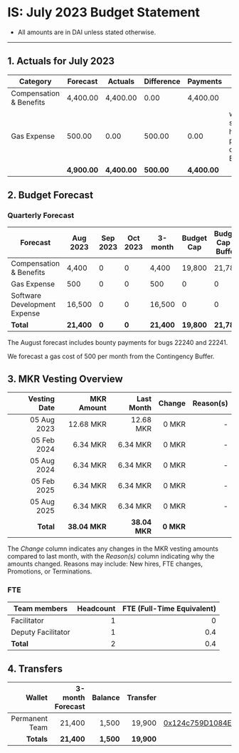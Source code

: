 # IS: July 2023 Budget Statement

* All amounts are in DAI unless stated otherwise.

---

## 1. Actuals for July 2023

|Category               |Forecast|Actuals |Difference|Payments|Why                           |
|-----------------------|--------|--------|----------|--------|------------------------------|
|Compensation & Benefits|4,400.00|4,400.00|0.00      |4,400.00|                              |
|Gas Expense            |500.00  |0.00    |500.00    |0.00    |wallet still has plenty of ETH|
|                       |**4,900.00**|**4,400.00**|**500.00**    |**4,400.00**|                              |

## 2. Budget Forecast

### Quarterly Forecast

|Forecast                    |Aug 2023|Sep 2023|Oct 2023|3-month|Budget Cap|Budget Cap + Buffer|
|----------------------------|--------|--------|--------|-------|----------|-------------------|
|Compensation & Benefits     |4,400   |0       |0       |4,400  |19,800    |21,780             |
|Gas Expense                 |500     |0       |0       |500    |0         |0                  |
|Software Development Expense|16,500  |0       |0       |16,500 |0         |0                  |
|**Total**                       |**21,400**  |**0**       |**0**       |**21,400** |**19,800**    |**21,780**             |

The August forecast includes bounty payments for bugs 22240 and 22241.

We forecast a gas cost of 500 per month from the Contingency Buffer.

## 3. MKR Vesting Overview

|  Vesting Date  |       MKR Amount | Last Month |        Change |      Reason(s) |
|---------------:|-----------------:|-----------:|--------------:|---------------:|
|  05 Aug 2023 	   | 12.68 MKR   |      12.68 MKR |   0 MKR |      - |
|  05 Feb 2024 	   | 6.34 MKR    |      6.34 MKR |    0 MKR  |      - |
|  05 Aug 2024 	   | 6.34 MKR    |      6.34 MKR |   0 MKR  |      - |
|  05 Feb 2025 	   | 6.34 MKR    |      6.34 MKR |   0 MKR  |      - |
|  05 Aug 2025 	   | 6.34 MKR    |      6.34 MKR |   0 MKR  |      - |
|  **Total**       | **38.04 MKR**  |**38.04 MKR**| **0 MKR** |           |

The *Change* column indicates any changes in the MKR vesting amounts compared to last month, with the *Reason(s)* column indicating why the amounts changed. Reasons may include: New hires, FTE changes, Promotions, or Terminations.

### FTE

| Team members              |Headcount|FTE (Full-Time Equivalent)|
|---------------------------|--------:|-------------------------:|
| Facilitator               |1        |0                         |
| Deputy Facilitator        |1        |0.4                       |
| **Total**                 |2        |0.4                       |

## 4. Transfers

|  Wallet | 3-month Forecast    | Balance |      Transfer |                Multi-sig Address |
|--------:|---------------------:|-------:|--------------:|---------------------------------:|
| Permanent Team |  21,400    | 1,500      | 19,900 | [0x124c759D1084E67B19a206ab85c4527Fab26c342](https://gnosis-safe.io/app/#/safes/0x124c759D1084E67B19a206ab85c4527Fab26c342) |
| **Totals**     | **21,400** | **1,500**  | **19,900** | |
